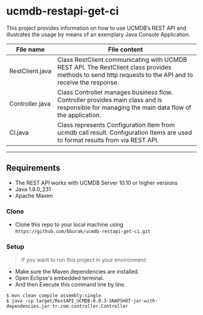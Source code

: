 # ucmdb-restapi-get-ci
This project provides information on how to use UCMDB’s REST API and illustrates the usage by means of an exemplary Java Console Application. 

   File name | File content
----------------|----------------------
RestClient.java| Class RestClient communicating with UCMDB REST API. The RestClient class provides methods to send http requests to the API and to receive the response.
Controller.java  | Class Controller manages business flow. Controller provides main class and is responsible for managing the main data flow of the application. 
CI.java  | Class represents Configuration Item from ucmdb call result. Configuration Items are used to format results from  via REST API.

----

## Requirements

* The REST API works with UCMDB Server 10.10 or higher versions 
* Java 1.8.0_231
* Apache Maven

### Clone

- Clone this repo to your local machine using `https://github.com/bburak/ucmdb-restapi-get-ci.git`

### Setup

> If you want to run this project in your environment:

- Make sure the Maven dependencies are installed.
- Open Eclipse's embedded terminal.
- And then Execute this command line by line.

```shell
$ mvn clean compile assembly:single
$ java -cp target/RestAPI_UCMDB-0.0.1-SNAPSHOT-jar-with-dependencies.jar tr.com.controller.Controller
```
